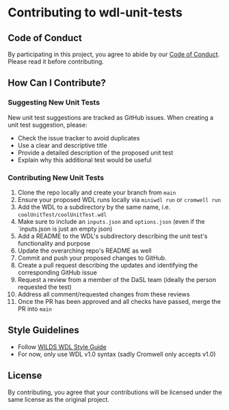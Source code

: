 # Contributing to wdl-unit-tests

## Code of Conduct

By participating in this project, you agree to abide by our [Code of Conduct](CODE_OF_CONDUCT.md). Please read it before contributing.

## How Can I Contribute?

### Suggesting New Unit Tests

New unit test suggestions are tracked as GitHub issues. When creating a unit test suggestion, please:
- Check the issue tracker to avoid duplicates
- Use a clear and descriptive title
- Provide a detailed description of the proposed unit test
- Explain why this additional test would be useful

### Contributing New Unit Tests

1. Clone the repo locally and create your branch from `main`
2. Ensure your proposed WDL runs locally via `miniwdl run` or `cromwell run`
3. Add the WDL to a subdirectory by the same name, i.e. `coolUnitTest/coolUnitTest.wdl`
4. Make sure to include an `inputs.json` and `options.json` (even if the `inputs.json is just an empty json)
5. Add a README to the WDL's subdirectory describing the unit test's functionality and purpose
6. Update the overarching repo's README as well
7. Commit and push your proposed changes to GitHub.
8. Create a pull request describing the updates and identifying the corresponding GitHub issue
9. Request a review from a member of the DaSL team (ideally the person requested the test)
10. Address all comment/requested changes from these reviews
11. Once the PR has been approved and all checks have passed, merge the PR into `main`

## Style Guidelines

- Follow [WILDS WDL Style Guide](https://getwilds.org/guide/wdlconfig.html)
- For now, only use WDL v1.0 syntax (sadly Cromwell only accepts v1.0)

## License

By contributing, you agree that your contributions will be licensed under the same license as the original project.

